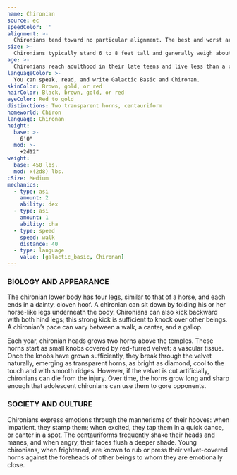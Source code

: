 ```yaml
---
name: Chironian
source: ec
speedColor: ''
alignment: >-
  Chironians tend toward no particular alignment. The best and worst are found among them.
size: >-
  Chironians typically stand 6 to 8 feet tall and generally weigh about 600 lbs. Regardless of your position in that range, your size is Medium.
age: >-
  Chironians reach adulthood in their late teens and live less than a century.
languageColor: >-
  You can speak, read, and write Galactic Basic and Chironan. 
skinColor: Brown, gold, or red
hairColor: Black, brown, gold, or red
eyeColor: Red to gold
distinctions: Two transparent horns, centauriform
homeworld: Chiron
language: Chironan
height:
  base: >-
    6’0"
  mod: >-
    +2d12"
weight:
  base: 450 lbs.
  mod: x(2d8) lbs.
cSize: Medium
mechanics:
  - type: asi
    amount: 2
    ability: dex
  - type: asi
    amount: 1
    ability: cha
  - type: speed
    speed: walk
    distance: 40
  - type: language
    value: [galactic_basic, Chironan]
---
```

### BIOLOGY AND APPEARANCE
The chironian lower body has four legs, similar to that of a horse, and each ends in a dainty, cloven hoof. A chironian can sit down by folding his or her horse-like legs underneath the body. Chironians can also kick backward with both hind legs; this strong kick is sufficient to knock over other beings. A chironian’s pace can vary between a walk, a canter, and a gallop.

Each year, chironian heads grows two horns above the temples. These horns start as small knobs covered by red-furred velvet: a vascular tissue. Once the knobs have grown sufficiently, they break through the velvet naturally, emerging as transparent horns, as bright as diamond, cool to the touch and with smooth ridges. However, if the velvet is cut artificially, chironians can die from the injury. Over time, the horns grow long and sharp enough that adolescent chironians can use them to gore opponents.

### SOCIETY AND CULTURE
Chironians express emotions through the mannerisms of their hooves: when impatient, they stamp them; when excited, they tap them in a quick dance, or canter in a spot. The centauriforms frequently shake their heads and manes, and when angry, their faces flush a deeper shade. Young chironians, when frightened, are known to rub or press their velvet-covered horns against the foreheads of other beings to whom they are emotionally close.
    